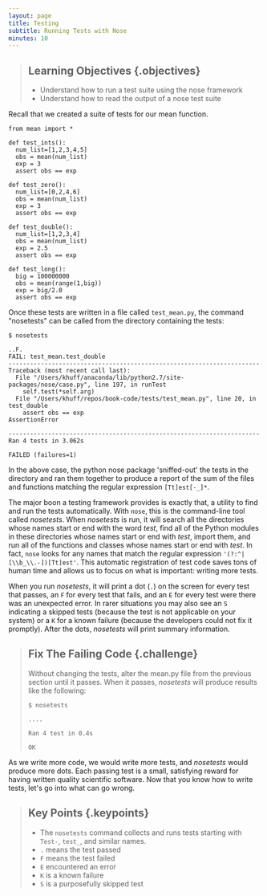 ```yaml
---
layout: page
title: Testing
subtitle: Running Tests with Nose
minutes: 10
---
```

> ## Learning Objectives {.objectives}
> 
> -   Understand how to run a test suite using the nose framework
> -   Understand how to read the output of a nose test suite


Recall that we created a suite of tests for our mean function.

~~~ {.python}
from mean import *

def test_ints():
  num_list=[1,2,3,4,5]
  obs = mean(num_list)
  exp = 3
  assert obs == exp

def test_zero():
  num_list=[0,2,4,6]
  obs = mean(num_list)
  exp = 3
  assert obs == exp

def test_double():
  num_list=[1,2,3,4]
  obs = mean(num_list)
  exp = 2.5
  assert obs == exp

def test_long():
  big = 100000000
  obs = mean(range(1,big))
  exp = big/2.0
  assert obs == exp
~~~

Once these tests are written in a file called `test_mean.py`, the command
"nosetests" can be called from the directory containing the tests:

~~~ {.bash}
$ nosetests
~~~
~~~ {.output}
..F.
FAIL: test_mean.test_double
----------------------------------------------------------------------
Traceback (most recent call last):
  File "/Users/khuff/anaconda/lib/python2.7/site-packages/nose/case.py", line 197, in runTest
    self.test(*self.arg)
  File "/Users/khuff/repos/book-code/tests/test_mean.py", line 20, in test_double
    assert obs == exp
AssertionError

----------------------------------------------------------------------
Ran 4 tests in 3.062s

FAILED (failures=1)
~~~

In the above case, the python nose package 'sniffed-out' the tests in the
directory and ran them together to produce a report of the sum of the files and
functions matching the regular expression `[Tt]est[-_]*`.


The major boon a testing framework provides is exactly that, a utility to find and run the
tests automatically. With `nose`, this is the command-line tool called
_nosetests_.  When _nosetests_ is run, it will search all the directories whose names start or
end with the word _test_, find all of the Python modules in these directories
whose names
start or end with _test_, import them, and run all of the functions and classes
whose names start or end with _test_. In fact, `nose` looks for any names
that match the regular expression `'(?:^|[\\b_\\.-])[Tt]est'`.
This automatic registration of test code saves tons of human time and allows us to
focus on what is important: writing more tests.

When you run _nosetests_, it will print a dot (`.`) on the screen for every test
that passes,
an `F` for every test that fails, and an `E` for every test were there was an
unexpected error. In rarer situations you may also see an `S` indicating a
skipped tests (because the test is not applicable on your system) or a `K` for a known
failure (because the developers could not fix it promptly). After the dots, _nosetests_
will print summary information. 


> ## Fix The Failing Code {.challenge}
> Without changing the tests, alter the mean.py file from the previous section until it passes. 
> When it passes, _nosetests_ will produce results like the following:
>
> ~~~ {.bash}
> $ nosetests
> ~~~
> ~~~ {.output}
> ....
> 
> Ran 4 test in 0.4s
>
> OK
> ~~~

As we write more code, we would write more tests, and _nosetests_ would produce
more dots.  Each passing test is a small, satisfying reward for having written
quality scientific software. Now that you know how to write tests, let's go
into what can go wrong.


> ## Key Points {.keypoints}
>
> -   The `nosetests` command collects and runs tests starting with `Test-`, `test_`, and similar names.
> -   `.` means the test passed
> -   `F` means the test failed
> -   `E` encountered an error
> -   `K` is a known failure
> -   `S` is a purposefully skipped test
